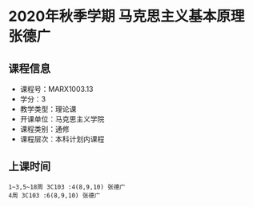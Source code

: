 # 2020年秋季学期 马克思主义基本原理 张德广






## 课程信息

- 课程号：MARX1003.13
- 学分：3
- 教学类型：理论课
- 开课单位：马克思主义学院
- 课程类别：通修
- 课程层次：本科计划内课程

## 上课时间

```
1~3,5~18周 3C103 :4(8,9,10) 张德广
4周 3C103 :6(8,9,10) 张德广
```

